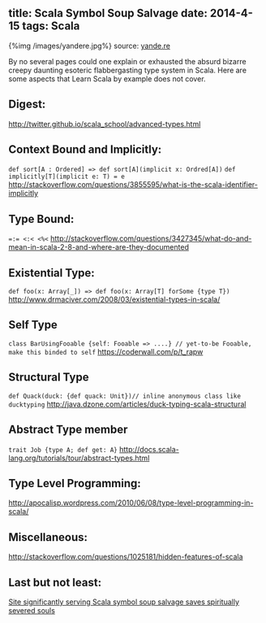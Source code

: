 title: Scala Symbol Soup Salvage
date: 2014-4-15
tags: Scala
---

{%img /images/yandere.jpg%}
source: [yande.re](https://yande.re/post/show/284731/hatsune_miku-headphones-pantsu-shimapan-suemizu_yu)

By no several pages could one explain or exhausted the absurd bizarre creepy daunting esoteric flabbergasting type system in Scala.
Here are some aspects that Learn Scala by example does not cover.

## Digest:
http://twitter.github.io/scala_school/advanced-types.html

##  Context Bound and Implicitly:
`def sort[A : Ordered] => def sort[A](implicit x: Ordred[A])`
`def implicitly[T](implicit e: T) = e`
http://stackoverflow.com/questions/3855595/what-is-the-scala-identifier-implicitly

## Type Bound:
`=:= <:< <%<`
http://stackoverflow.com/questions/3427345/what-do-and-mean-in-scala-2-8-and-where-are-they-documented

## Existential Type:
`def foo(x: Array[_]) => def foo(x: Array[T] forSome {type T})`
http://www.drmaciver.com/2008/03/existential-types-in-scala/

## Self Type
`class BarUsingFooable {self: Fooable => ....} // yet-to-be Fooable, make this binded to self`
https://coderwall.com/p/t_rapw

## Structural Type
`def Quack(duck: {def quack: Unit})// inline anonymous class like ducktyping`
http://java.dzone.com/articles/duck-typing-scala-structural

## Abstract Type member
`trait Job {type A; def get: A}`
http://docs.scala-lang.org/tutorials/tour/abstract-types.html

## Type Level Programming:
http://apocalisp.wordpress.com/2010/06/08/type-level-programming-in-scala/


## Miscellaneous:
http://stackoverflow.com/questions/1025181/hidden-features-of-scala

## Last but not least:
[Site significantly serving Scala symbol soup salvage saves spiritually severed souls](http://symbolhound.com/)
